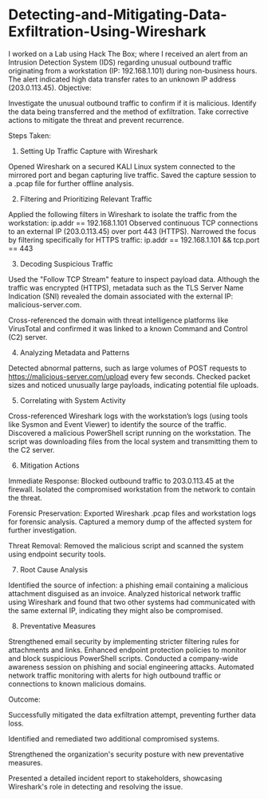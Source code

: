 # Detecting-and-Mitigating-Data-Exfiltration-Using-Wireshark

I worked on a Lab using Hack The Box; where I received an alert from an Intrusion Detection System (IDS) regarding unusual outbound traffic originating from a workstation (IP: 192.168.1.101) during non-business hours. The alert indicated high data transfer rates to an unknown IP address (203.0.113.45). 
Objective:

Investigate the unusual outbound traffic to confirm if it is malicious.
Identify the data being transferred and the method of exfiltration.
Take corrective actions to mitigate the threat and prevent recurrence.


Steps Taken:

1. Setting Up Traffic Capture with Wireshark

Opened Wireshark on a secured KALI Linux system connected to the mirrored port and began capturing live traffic.
Saved the capture session to a .pcap file for further offline analysis.

2. Filtering and Prioritizing Relevant Traffic

Applied the following filters in Wireshark to isolate the traffic from the workstation: ip.addr == 192.168.1.101
Observed continuous TCP connections to an external IP (203.0.113.45) over port 443 (HTTPS).
Narrowed the focus by filtering specifically for HTTPS traffic: ip.addr == 192.168.1.101 && tcp.port == 443

3. Decoding Suspicious Traffic

Used the "Follow TCP Stream" feature to inspect payload data. Although the traffic was encrypted (HTTPS), metadata such as the TLS Server Name Indication (SNI) revealed the domain associated with the external IP: malicious-server.com.

Cross-referenced the domain with threat intelligence platforms like VirusTotal and confirmed it was linked to a known Command and Control (C2) server.

4. Analyzing Metadata and Patterns

Detected abnormal patterns, such as large volumes of POST requests to https://malicious-server.com/upload every few seconds.
Checked packet sizes and noticed unusually large payloads, indicating potential file uploads.


5. Correlating with System Activity

Cross-referenced Wireshark logs with the workstation’s logs (using tools like Sysmon and Event Viewer) to identify the source of the traffic.
Discovered a malicious PowerShell script running on the workstation. The script was downloading files from the local system and transmitting them to the C2 server.

6. Mitigation Actions

Immediate Response:
Blocked outbound traffic to 203.0.113.45 at the firewall.
Isolated the compromised workstation from the network to contain the threat.

Forensic Preservation:
Exported Wireshark .pcap files and workstation logs for forensic analysis.
Captured a memory dump of the affected system for further investigation.

Threat Removal:
Removed the malicious script and scanned the system using endpoint security tools.

7. Root Cause Analysis

Identified the source of infection: a phishing email containing a malicious attachment disguised as an invoice.
Analyzed historical network traffic using Wireshark and found that two other systems had communicated with the same external IP, indicating they might also be compromised.

8. Preventative Measures

Strengthened email security by implementing stricter filtering rules for attachments and links.
Enhanced endpoint protection policies to monitor and block suspicious PowerShell scripts.
Conducted a company-wide awareness session on phishing and social engineering attacks.
Automated network traffic monitoring with alerts for high outbound traffic or connections to known malicious domains.

Outcome:

Successfully mitigated the data exfiltration attempt, preventing further data loss.

Identified and remediated two additional compromised systems.

Strengthened the organization's security posture with new preventative measures.

Presented a detailed incident report to stakeholders, showcasing Wireshark's role in detecting and resolving the issue.
